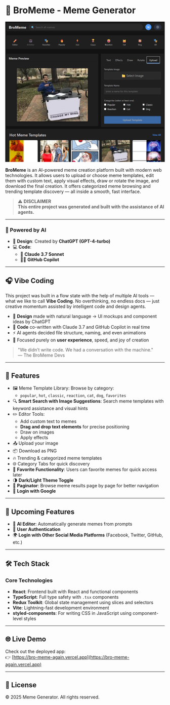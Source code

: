 # 🧠 BroMeme - Meme Generator

![BroMeme Preview](./src/assets/cover.png)

**BroMeme** is an AI-powered meme creation platform built with modern web technologies. It allows users to upload or choose meme templates, edit them with custom text, apply visual effects, draw or rotate the image, and download the final creation. It offers categorized meme browsing and trending template discovery — all inside a smooth, fast interface.

> ⚠️ **DISCLAIMER**  
> **This entire project was generated and built with the assistance of AI agents.**

---

### 🧠 Powered by AI

- 🎨 **Design**: Created by **ChatGPT (GPT-4-turbo)**
- 💻 **Code**:
  - 🤖 **Claude 3.7 Sonnet**
  - 👨‍💻 **GitHub Copilot**

---

## 🎧 Vibe Coding

This project was built in a flow state with the help of multiple AI tools — what we like to call **Vibe Coding**. No overthinking, no endless docs — just creative momentum assisted by intelligent code and design agents.

- 🧠 **Design** made with natural language → UI mockups and component ideas by ChatGPT  
- 🤖 **Code** co-written with Claude 3.7 and GitHub Copilot in real time  
- ⚡️ AI agents decided file structure, naming, and even animations  
- 🎯 Focused purely on **user experience**, speed, and joy of creation  

> "We didn’t write code. We had a conversation with the machine."  
> — The BroMeme Devs

---

## 🚀 Features

- 🖼️ Meme Template Library: Browse by category:
  - `popular`, `hot`, `classic`, `reaction`, `cat`, `dog`, `favorites`
- 🔍 **Smart Search with Image Suggestions**: Search meme templates with keyword assistance and visual hints  
- ✏️ Editor Tools:
  - Add custom text to memes  
  - **Drag and drop text elements** for precise positioning  
  - Draw on images  
  - Apply effects  
- 📤 Upload your image  
- 📦 Download as PNG  
- 🔥 Trending & categorized meme templates  
- 🌐 Category Tabs for quick discovery  
- 💖 **Favorite Functionality**: Users can favorite memes for quick access later  
- 🌗 **Dark/Light Theme Toggle**  
- 🔄 **Paginator**: Browse meme results page by page for better navigation  
- 🔐 **Login with Google**

---

## 🔧 Upcoming Features

- 🤖 **AI Editor**: Automatically generate memes from prompts  
- 🔐 **User Authentication**  
- 🌍 **Login with Other Social Media Platforms** (Facebook, Twitter, GitHub, etc.)

---

## 🛠️ Tech Stack

### Core Technologies
- **React**: Frontend built with React and functional components  
- **TypeScript**: Full type safety with `.tsx` components  
- **Redux Toolkit**: Global state management using slices and selectors  
- **Vite**: Lightning-fast development environment  
- **styled-components**: For writing CSS in JavaScript using component-level styles  

---

## 🌐 Live Demo

Check out the deployed app:  
👉 [https://bro-meme-again.vercel.app](https://bro-meme-again.vercel.app)

---

## 📌 License

© 2025 Meme Generator. All rights reserved.
